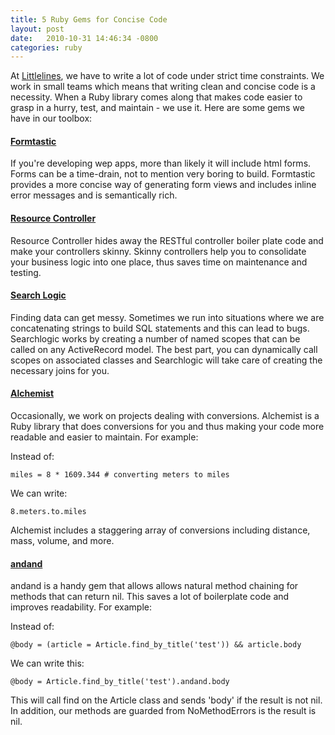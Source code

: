 ```yaml
---
title: 5 Ruby Gems for Concise Code
layout: post
date:   2010-10-31 14:46:34 -0800
categories: ruby
---
```


At [Littlelines](http://littlelines.com), we have to write a lot of code under strict time constraints. <!--more-->We work in small teams which means that writing clean and concise code is a necessity. When a Ruby library comes along that makes code easier to grasp in a hurry, test, and maintain - we use it. Here are some gems we have in our toolbox:

#### [Formtastic](http://github.com/justinfrench/formtastic)

If you're developing wep apps, more than likely it will include html forms.  Forms can be a time-drain, not to mention very boring to build. Formtastic provides a more concise way of generating form views and includes inline error messages and is semantically rich.

#### [Resource  Controller](http://github.com/giraffesoft/resource_controller)

Resource Controller hides away the RESTful controller boiler plate code and make your controllers skinny. Skinny controllers help you to consolidate your business logic into one place, thus saves time on maintenance and testing.

#### [Search Logic](http://github.com/binarylogic/searchlogic)

Finding data can get messy. Sometimes we run into situations where we are concatenating strings to build SQL statements and this can lead to bugs. Searchlogic works by creating a number of named scopes that can be called on any ActiveRecord model. The best part, you can dynamically call scopes on associated classes and Searchlogic will take care of creating the necessary joins for you.

#### [Alchemist](http://github.com/toastyapps/alchemist)

Occasionally, we work on projects dealing with conversions.  Alchemist is a Ruby library that does conversions for you and thus making your code more readable and easier to maintain. For example:

Instead of:

    miles = 8 * 1609.344 # converting meters to miles

We can write:

    8.meters.to.miles

Alchemist includes a staggering array of conversions including distance, mass, volume, and more.

#### [andand](http://andand.rubyforge.org/)

andand is a handy gem that allows allows natural method chaining for methods that can return nil. This saves a lot of boilerplate code and improves readability. For example:

Instead of:

    @body = (article = Article.find_by_title('test')) && article.body

We can write this:

    @body = Article.find_by_title('test').andand.body

This will call find on the Article class and sends 'body' if the result is not nil. In addition, our methods are guarded from NoMethodErrors is the result is nil.
